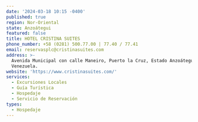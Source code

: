 ```yaml
---
date: '2024-03-18 10:15 -0400'
published: true
region: Nor-Oriental
state: Anzoátegui
featured: false
title: HOTEL CRISTINA SUITES
phone_number: +58 (0281) 500.77.00 | 77.40 / 77.41
email: reservasplc@cristinasuites.com
address: >-
  Avenida Municipal con calle Maneiro, Puerto la Cruz, Estado Anzoátegui.
  Venezuela.
website: 'https://www.cristinasuites.com/'
services:
  - Excursiones Locales
  - Guía Turística
  - Hospedaje
  - Servicio de Reservación
types:
  - Hospedaje
---
```



